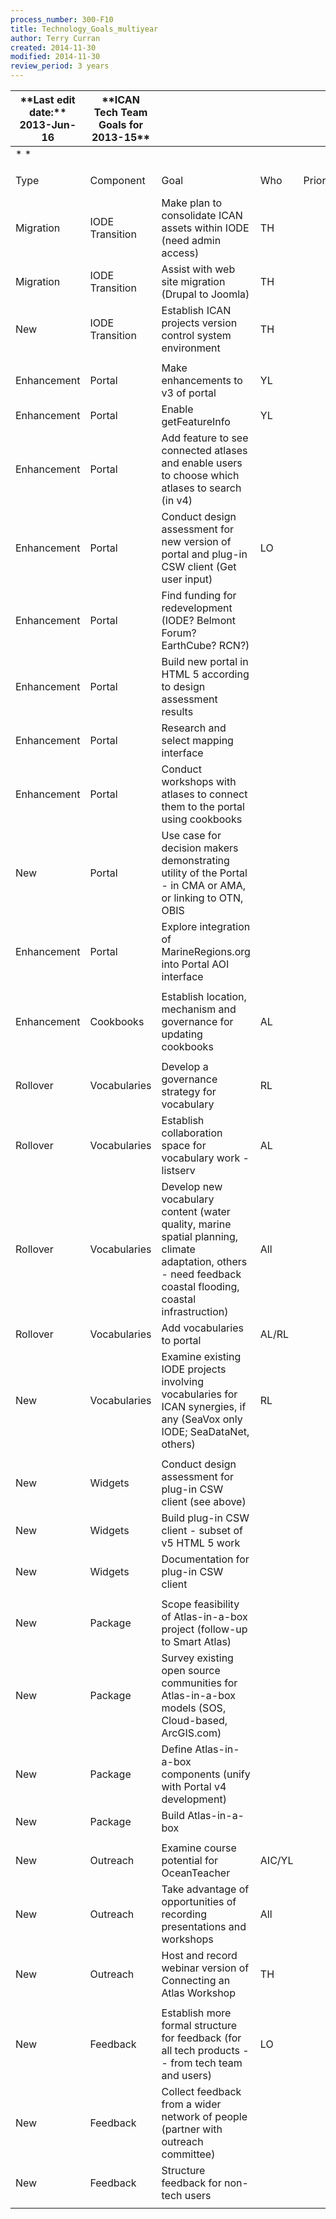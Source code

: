 ```yaml
---
process_number: 300-F10
title: Technology_Goals_multiyear
author: Terry Curran
created: 2014-11-30
modified: 2014-11-30
review_period: 3 years
---
```


| \*\*Last edit date:\*\* 2013-Jun-16 | **\*\*ICAN Tech Team Goals for 2013-15\*\*** |  |  |  | 101-F01 |
| ----------------------------------- | -------------------------------------------- | --- | --- | --- | ------- |
| * * |  |  |  |  |  | * * |
|  |  |  |  |  |  |  |
| Type | Component | Goal | Who | Priority | End Date | Status |
| Migration | IODE Transition | Make plan to consolidate ICAN assets within IODE (need admin access) | TH |  |  |  |
| Migration | IODE Transition | Assist with web site migration (Drupal to Joomla) | TH |  |  |  |
| New | IODE Transition | Establish ICAN projects version control system environment | TH |  |  |  |
|  |  |  |  |  |  |  |
| Enhancement | Portal | Make enhancements to v3 of portal | YL |  |  |  |
| Enhancement | Portal | Enable getFeatureInfo | YL |  |  |  |
| Enhancement | Portal | Add feature to see connected atlases and enable users to choose which atlases to search (in v4) |  |  |  |  |
| Enhancement | Portal | Conduct design assessment for new version of portal and plug-in CSW client (Get user input) | LO |  |  |  |
| Enhancement | Portal | Find funding for redevelopment (IODE? Belmont Forum? EarthCube? RCN?) |  |  |  |  |
| Enhancement | Portal | Build new portal in HTML 5 according to design assessment results |  |  |  |  |
| Enhancement | Portal | Research and select mapping interface |  |  |  |  |
| Enhancement | Portal | Conduct workshops with atlases to connect them to the portal using cookbooks |  |  |  |  |
| New | Portal | Use case for decision makers demonstrating utility of the Portal - in CMA or AMA, or linking to OTN, OBIS |  |  |  |  |
| Enhancement | Portal | Explore integration of MarineRegions.org into Portal AOI interface |  |  |  |  |
|  |  |  |  |  |  |  |
| Enhancement | Cookbooks | Establish location, mechanism and governance for updating cookbooks | AL |  |  |  |
|  |  |  |  |  |  |  |
| Rollover | Vocabularies | Develop a governance strategy for vocabulary | RL |  |  |  |
| Rollover | Vocabularies | Establish collaboration space for vocabulary work - listserv | AL |  |  |  |
| Rollover | Vocabularies | Develop new vocabulary content (water quality, marine spatial planning, climate adaptation, others - need feedback coastal flooding, coastal infrastruction) | All |  |  |  |
| Rollover | Vocabularies | Add vocabularies to portal | AL/RL |  |  |  |
| New | Vocabularies | Examine existing IODE projects involving vocabularies for ICAN synergies, if any (SeaVox only IODE; SeaDataNet, others) | RL |  |  |  |
|  |  |  |  |  |  |  |
| New | Widgets | Conduct design assessment for plug-in CSW client (see above) |  |  |  |  |
| New | Widgets | Build plug-in CSW client - subset of v5 HTML 5 work |  |  |  |  |
| New | Widgets | Documentation for plug-in CSW client |  |  |  |  |
|  |  |  |  |  |  |  |
| New | Package | Scope feasibility of Atlas-in-a-box project (follow-up to Smart Atlas) |  |  |  |  |
| New | Package | Survey existing open source communities for Atlas-in-a-box models (SOS, Cloud-based, ArcGIS.com) |  |  |  |  |
| New | Package | Define Atlas-in-a-box components (unify with Portal v4 development) |  |  |  |  |
| New | Package | Build Atlas-in-a-box |  |  |  |  |
|  |  |  |  |  |  |  |
| New | Outreach | Examine course potential for OceanTeacher | AIC/YL |  |  |  |
| New | Outreach | Take advantage of opportunities of recording presentations and workshops | All |  |  |  |
| New | Outreach | Host and record webinar version of Connecting an Atlas Workshop | TH |  |  |  |
|  |  |  |  |  |  |  |
| New | Feedback | Establish more formal structure for feedback (for all tech products \-- from tech team and users) | LO |  |  |  |
| New | Feedback | Collect feedback from a wider network of people (partner with outreach committee) |  |  |  |  |
| New | Feedback | Structure feedback for non-tech users |  |  |  |  |
|  |  |  |  |  |  |  |

